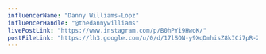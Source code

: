 ```yaml
---
influencerName: "Danny Williams-Lopz"
influencerHandle: "@thedannywilliams"
livePostLink: "https://www.instagram.com/p/B0hPYi9HwoK/"
postFileLink: "https://lh3.google.com/u/0/d/17lSON-y9XqDmhisZ8kICi7pR-ZW_aP7y"
---
```

